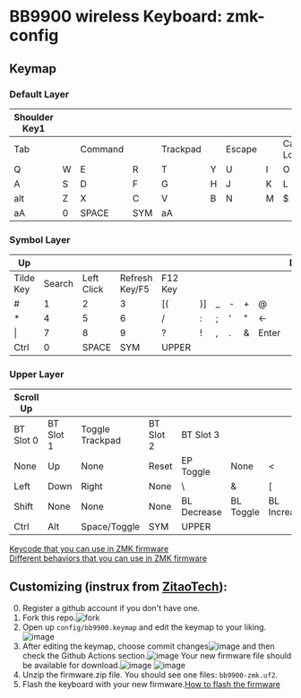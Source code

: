 # BB9900 wireless Keyboard: zmk-config
## Keymap

### Default Layer

| Shoulder Key1 |    |    |    |    |    |    |    |    |    | Shoulder Key2 |
|---------------|----|----|----|----|----|----|----|----|----|---------------|
|   Tab      || Command || Trackpad || Escape || Caps Lock |
| Q | W | E | R | T | Y | U | I | O | P |
| A | S | D | F | G | H | J | K | L | ← |
| alt | Z | X | C | V | B | N | M | $ | Enter |
| aA | 0 | SPACE | SYM | aA |

### Symbol Layer

| Up |    |    |    |    |    |    |    |    |    | Down |
|----|----|----|----|----|----|----|----|----|----|------|
| Tilde Key | Search | Left Click | Refresh Key/F5 | F12 Key |
| # | 1 | 2 | 3 | [( | )] | _ | - | + | @ |
| * | 4 | 5 | 6 | / | : | ; | ' | " | ← |
| \| | 7 | 8 | 9 | ? | ! | , | . | & | Enter |
| Ctrl | 0 | SPACE | SYM | UPPER |

### Upper Layer

| Scroll Up |    |    |    |    |    |    |    |    |    | Scroll Down |
|-----------|----|----|----|----|----|----|----|----|----|-------------|
| BT Slot 0 | BT Slot 1 | Toggle Trackpad | BT Slot 2 | BT Slot 3 |
| None | Up | None | Reset | EP Toggle | None | < | > | \| | = |
| Left | Down | Right | None | \\ | & | [ | ] | ^ | Del |
| Shift | None | None | None | BL Decrease | BL Toggle | BL Increase | None | Bootloader | Enter |
| Ctrl | Alt | Space/Toggle | SYM | UPPER |


  
[Keycode that you can use in ZMK firmware](https://zmk.dev/docs/codes)  
[Different behaviors that you can use in ZMK firmware](https://zmk.dev/docs/behaviors)  
## Customizing (instrux from [ZitaoTech](https://github.com/ZitaoTech)):
0. Register a github account if you don't have one.
1. Fork this repo.![fork](https://github.com/ZitaoTech/zmk-config_9900/assets/145678024/4ffc71b9-0ed3-4ae9-ace7-99078dd1d9bc)  
2. Open up `config/bb9900.keymap` and edit the keymap to your liking.![image](https://github.com/ZitaoTech/zmk-config_9900/assets/145678024/a0900a5c-6650-4794-9d11-a17c380a973d)  
3. After editing the keymap, choose commit changes![image](https://github.com/ZitaoTech/zmk-config_9900/assets/145678024/c708dbd0-6c90-49da-aeda-053668ae43c8)
 and then check the Github Actions section.![image](https://github.com/ZitaoTech/zmk-config_9900/assets/145678024/fb534054-add6-4517-8643-8270cbf6d8c7)
 Your new firmware file should be available for download.![image](https://github.com/ZitaoTech/zmk-config_9900/assets/145678024/ae6a1646-c8ab-4966-b969-12e68ecaa0ab)
![image](https://github.com/ZitaoTech/zmk-config_9900/assets/145678024/a6140108-9e27-4d51-aa42-ba12233b8738)
5. Unzip the firmware.zip file. You should see one files: `bb9900-zmk.uf2`.  
6. Flash the keyboard with your new firmware.[How to flash the firmware](https://github.com/ZitaoTech/BB9900-USB_BLE_Keyboard?tab=readme-ov-file#-how-to-update-the-firmware---) 
